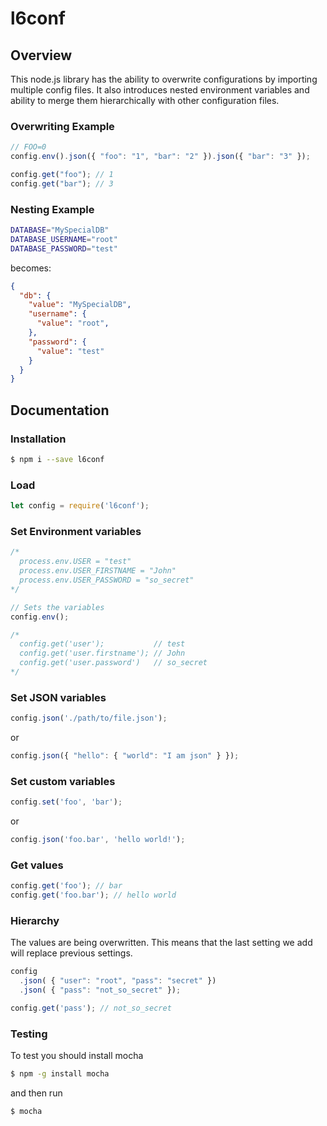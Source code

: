 # l6conf

## Overview

This node.js library has the ability to overwrite configurations by importing multiple config files.
It also introduces nested environment variables and ability to merge them hierarchically with other configuration files.

### Overwriting Example
``` js
// FOO=0
config.env().json({ "foo": "1", "bar": "2" }).json({ "bar": "3" });

config.get("foo"); // 1
config.get("bar"); // 3
```

### Nesting Example
``` sh
DATABASE="MySpecialDB"
DATABASE_USERNAME="root"
DATABASE_PASSWORD="test"
```
becomes:
``` json
{
  "db": {
    "value": "MySpecialDB",
    "username": {
      "value": "root",
    },
    "password": {
      "value": "test"
    }
  }
}
```

#### 

## Documentation

### Installation
``` sh
$ npm i --save l6conf
```

### Load
``` js
let config = require('l6conf');
```

### Set Environment variables
``` js
/*
  process.env.USER = "test"
  process.env.USER_FIRSTNAME = "John"
  process.env.USER_PASSWORD = "so_secret"
*/

// Sets the variables
config.env();

/*
  config.get('user');           // test
  config.get('user.firstname'); // John
  config.get('user.password')   // so_secret
*/
```

### Set JSON variables
``` js
config.json('./path/to/file.json');
```

or

``` js
config.json({ "hello": { "world": "I am json" } });
```

### Set custom variables
``` js
config.set('foo', 'bar');
```

or

``` js
config.json('foo.bar', 'hello world!');
```

### Get values
``` js
config.get('foo'); // bar
config.get('foo.bar'); // hello world
```

### Hierarchy
The values are being overwritten. This means that the last setting we add will replace previous settings.
``` js
config
  .json( { "user": "root", "pass": "secret" })
  .json( { "pass": "not_so_secret" });

config.get('pass'); // not_so_secret
```

### Testing
To test you should install mocha
``` sh
$ npm -g install mocha
```
and then run
``` sh
$ mocha
```
